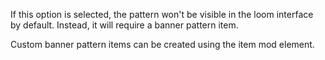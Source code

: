 If this option is selected, the pattern won't be visible in the loom interface by default.
Instead, it will require a banner pattern item.

Custom banner pattern items can be created using the item mod element.